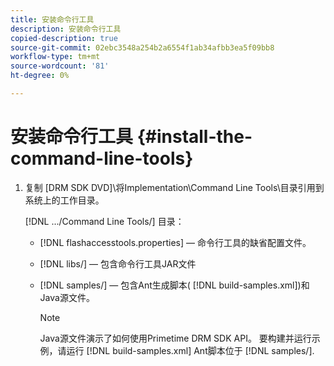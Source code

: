 ```yaml
---
title: 安装命令行工具
description: 安装命令行工具
copied-description: true
source-git-commit: 02ebc3548a254b2a6554f1ab34afbb3ea5f09bb8
workflow-type: tm+mt
source-wordcount: '81'
ht-degree: 0%

---
```


# 安装命令行工具 {#install-the-command-line-tools}

1. 复制 [DRM SDK DVD]\将Implementation\Command Line Tools\目录引用到系统上的工作目录。

   [!DNL .../Command Line Tools/] 目录：

   * [!DNL flashaccesstools.properties]  — 命令行工具的缺省配置文件。
   * [!DNL libs/]  — 包含命令行工具JAR文件
   * [!DNL samples/]  — 包含Ant生成脚本( [!DNL build-samples.xml])和Java源文件。

     >[!NOTE]
     >
     >Java源文件演示了如何使用Primetime DRM SDK API。 要构建并运行示例，请运行 [!DNL build-samples.xml] Ant脚本位于 [!DNL samples/].
